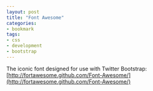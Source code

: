 ```yaml
---
layout: post
title: "Font Awesome"
categories:
- bookmark
tags:
- css
- development
- bootstrap
---
```

The iconic font designed for use with Twitter Bootstrap: [http://fortawesome.github.com/Font-Awesome/](http://fortawesome.github.com/Font-Awesome/)
